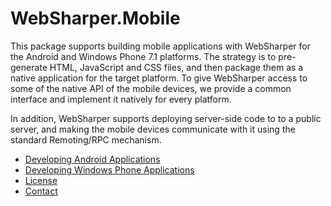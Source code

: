 # WebSharper.Mobile

This package supports building mobile applications with WebSharper for
the Android and Windows Phone 7.1 platforms.  The strategy is to
pre-generate HTML, JavaScript and CSS files, and then package them as
a native application for the target platform.  To give WebSharper
access to some of the native API of the mobile devices, we provide a
common interface and implement it natively for every platform.

In addition, WebSharper supports deploying server-side code to to a
public server, and making the mobile devices communicate with it using
the standard Remoting/RPC mechanism.

* [Developing Android Applications](Android.md)
* [Developing Windows Phone Applications](WindowsPhone.md)
* [License](License.md)
* [Contact](Contact.md)
